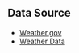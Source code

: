 ## Data Source

- [Weather.gov](https://www.weather.gov/)
- [Weather Data](https://forecast.weather.gov/MapClick.php)
